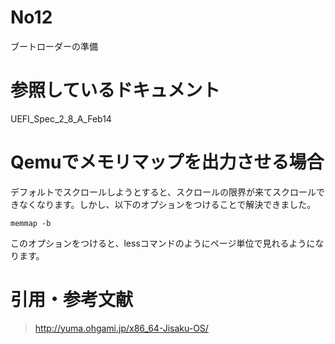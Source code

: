 # No12  
ブートローダーの準備  

# 参照しているドキュメント  
UEFI_Spec_2_8_A_Feb14

# Qemuでメモリマップを出力させる場合  
デフォルトでスクロールしようとすると、スクロールの限界が来てスクロールできなくなります。しかし、以下のオプションをつけることで解決できました。  
```
memmap -b
```
このオプションをつけると、lessコマンドのようにページ単位で見れるようになります。

# 引用・参考文献  
>http://yuma.ohgami.jp/x86_64-Jisaku-OS/